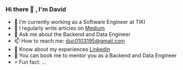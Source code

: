 ### Hi there 👋 , I'm David

- 🔭 I’m currently working as a Software Engineer at TIKI
- 📝 I regularly write articles on [Medium](https://medium.com/@tekaround)
- 💬 Ask me about the Backend and Data Engineer
- 📫 How to reach me: duc0103195@gmail.com
- 📄 Know about my experiences [Linkedin](https://www.linkedin.com/in/minhducvu/)
- 👯 You can book me to mentor you as a Backend and Data Engineer
- ⚡ Fun fact: ...

